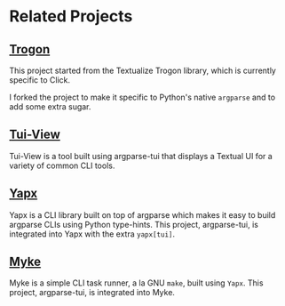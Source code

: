 # Related Projects

## [Trogon](https://github.com/Textualize/trogon)

This project started from the Textualize Trogon library, which is currently specific to Click.

I forked the project to make it specific to Python's native `argparse` and to add some extra sugar.

## [Tui-View](https://www.f2dv.com/code/r/tui-view/i/)

Tui-View is a tool built using argparse-tui that displays a Textual UI for a variety of common CLI tools.

## [Yapx](https://www.f2dv.com/code/r/yapx/i/)

Yapx is a CLI library built on top of argparse which makes it easy to build argparse CLIs using Python type-hints. This project, argparse-tui, is integrated into Yapx with the extra `yapx[tui]`.

## [Myke](https://www.f2dv.com/code/r/myke/i/)

Myke is a simple CLI task runner, a la GNU `make`, built using `Yapx`. This project, argparse-tui, is integrated into Myke.
